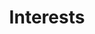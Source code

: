 ---
layout: list
title:  Interests
slug:   interests
code: rt953024
person: "Richard Tan"
description: >
  My favourite things.
---